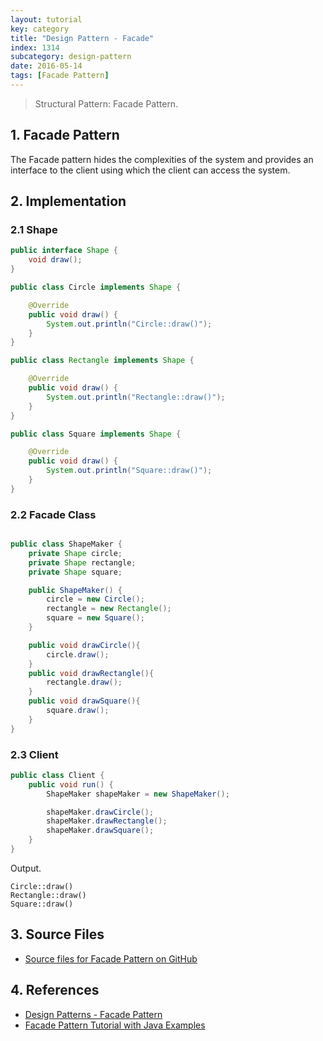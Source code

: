 ```yaml
---
layout: tutorial
key: category
title: "Design Pattern - Facade"
index: 1314
subcategory: design-pattern
date: 2016-05-14
tags: [Facade Pattern]
---
```


> Structural Pattern: Facade Pattern.

## 1. Facade Pattern
The Facade pattern hides the complexities of the system and provides an interface to the client using which the client can access the system.

## 2. Implementation
### 2.1 Shape
```java
public interface Shape {
    void draw();
}

public class Circle implements Shape {

    @Override
    public void draw() {
        System.out.println("Circle::draw()");
    }
}

public class Rectangle implements Shape {

    @Override
    public void draw() {
        System.out.println("Rectangle::draw()");
    }
}

public class Square implements Shape {

    @Override
    public void draw() {
        System.out.println("Square::draw()");
    }
}
```
### 2.2 Facade Class
```java

public class ShapeMaker {
    private Shape circle;
    private Shape rectangle;
    private Shape square;

    public ShapeMaker() {
        circle = new Circle();
        rectangle = new Rectangle();
        square = new Square();
    }

    public void drawCircle(){
        circle.draw();
    }
    public void drawRectangle(){
        rectangle.draw();
    }
    public void drawSquare(){
        square.draw();
    }
}
````
### 2.3 Client
```java
public class Client {
    public void run() {
        ShapeMaker shapeMaker = new ShapeMaker();

        shapeMaker.drawCircle();
        shapeMaker.drawRectangle();
        shapeMaker.drawSquare();
    }
}
```
Output.
```raw
Circle::draw()
Rectangle::draw()
Square::draw()
```

## 3. Source Files
* [Source files for Facade Pattern on GitHub](https://github.com/jojozhuang/design-patterns-java/tree/master/design-pattern-facade)

## 4. References
* [Design Patterns - Facade Pattern](https://www.tutorialspoint.com/design_pattern/facade_pattern.htm)
* [Facade Pattern Tutorial with Java Examples](https://dzone.com/articles/design-patterns-uncovered-1)
